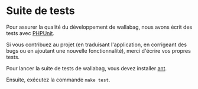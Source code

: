 Suite de tests
==============

Pour assurer la qualité du développement de wallabag, nous avons écrit
des tests avec [PHPUnit](https://phpunit.de).

Si vous contribuez au projet (en traduisant l'application, en corrigeant
des bugs ou en ajoutant une nouvelle fonctionnalité), merci d'écrire vos
propres tests.

Pour lancer la suite de tests de wallabag, vous devez installer
[ant](http://ant.apache.org).

Ensuite, exécutez la commande `make test`.

